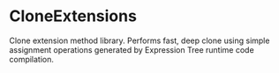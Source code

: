 CloneExtensions
===============

Clone extension method library. Performs fast, deep clone using simple assignment operations generated by Expression Tree runtime code compilation.
